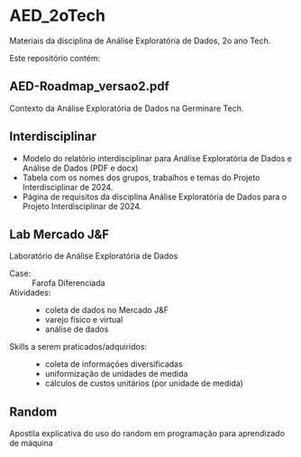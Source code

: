# AED_2oTech
Materiais da disciplina de Análise Exploratória de Dados, 2o ano Tech.

Este repositório contém:
## AED-Roadmap_versao2.pdf
Contexto da Análise Exploratória de Dados na Germinare Tech.

## Interdisciplinar 
<ul>
  <li>Modelo do relatório interdisciplinar para Análise Exploratória de Dados e Análise de Dados (PDF e docx)</li>
  <li>Tabela com os nomes dos grupos, trabalhos e temas do Projeto Interdisciplinar de 2024.</li>
  <li>Página de requisitos da disciplina Análise Exploratória de Dados para o Projeto Interdisciplinar de 2024.</li>
</ul>

## Lab Mercado J&F
Laboratório de Análise Exploratória de Dados<dl>
  <dt>Case:</dt>
  <dd>Farofa Diferenciada</dd>
  <dt>Atividades:</dt>
  <dd><ul>
    <li>coleta de dados no Mercado J&F</li>
    <li>varejo físico e virtual</li>
    <li>análise de dados</li>
    </ul>
  </dd>
  <dt>Skills a serem praticados/adquiridos:</dt>
  <dd><ul>
    <li>coleta de informações diversificadas</li>
    <li>uniformização de unidades de medida</li>
    <li>cálculos de custos unitários (por unidade de medida)</li>
    </ul>
  </dd>
</dl>


## Random
Apostila explicativa do uso do random em programação para aprendizado de máquina
